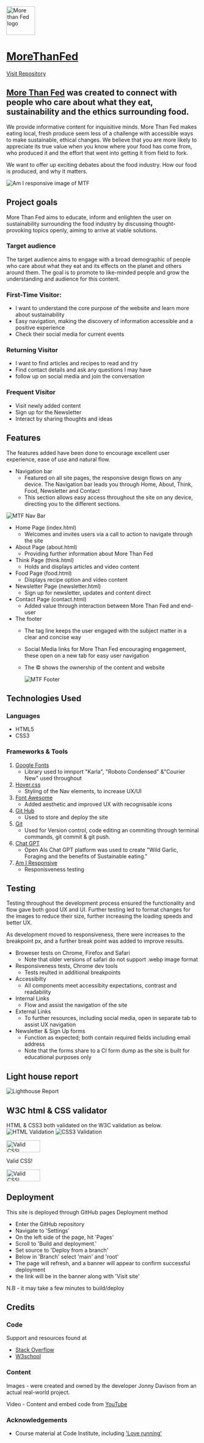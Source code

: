 <img class="page-logo" src="images/mtflogo2.webp" alt="More than Fed logo" height="75px" width="75px">

# [MoreThanFed](https://jonnydavison.github.io/MoreThanFed/index.html)              
[Visit Repository](https://github.com/JonnyDavison/MoreThanFed)

## [More Than Fed](https://jonnydavison.github.io/MoreThanFed/index.html) was created to connect with people who care about what they eat, sustainability and the ethics surrounding food.
We provide informative content for inquisitive minds. More Than Fed makes eating local, fresh produce seem less of a challenge with accessible ways to make sustainable, ethical changes. We believe that you are more likely to appreciate its true value when you know where your food has come from, who produced it and the effort that went into getting it from field to fork.

We want to offer up exciting debates about the food industry. How our food is produced, and why it matters.


![Am I responsive image of MTF](images/mtfamiresponsive.webp)


## Project goals
More Than Fed aims to educate, inform and enlighten the user on sustainability surrounding the food industry by discussing thought-provoking topics openly, aiming to arrive at viable solutions. 

### Target audience
The target audience aims to engage with a broad demographic of people who care about what they eat and its effects on the planet and others around them. The goal is to promote to like-minded people and grow the understanding and audience for this content. 

### First-Time Visitor:
- I want to understand the core purpose of the website and learn more about sustainability 
- Easy navigation, making the discovery of information accessible and a positive experience
- Check their social media for current events

### Returning Visitor
- I want to find articles and recipes to read and try
- Find contact details and ask any questions I may have
- follow up on social media and join the conversation

### Frequent Visitor
- Visit newly added content
- Sign up for the Newsletter
- Interact by sharing thoughts and ideas

## Features 

The features added have been done to encourage excellent user experience, ease of use and natural flow. 

- Navigation bar
    - Featured on all site pages, the responsive design flows on any device. The Navigation bar leads you through Home, About, Think, Food, Newsletter and Contact
    - This section allows easy access throughout the site on any device, directing you to the different sections. 

![MTF Nav Bar](images/mtfnavbar.webp)

- Home Page (index.html)
    - Welcomes and invites users via a call to action to navigate through the site
- About Page (about.html)
    - Providing further information about More Than Fed
- Think Page (think.html)
    - Holds and displays articles and video content
- Food Page (food.html)
    - Displays recipe option and video content
- Newsletter Page (newsletter.html)
    - Sign up for newsletter, updates and content direct
- Contact Page (contact.html)
    - Added value through interaction between More Than Fed and end-user
- The footer 
    - The tag line keeps the user engaged with the subject matter in a clear and concise way
    - Social Media links for More Than Fed encouraging engagement, these open on a new tab for easy user navigation
    - The © shows the ownership of the content and website
     
        ![MTF Footer](images/mtffooter.webp)


## Technologies Used
 ### Languages 
- HTML5
- CSS3

### Frameworks & Tools
1. [Google Fonts](https://fonts.google.com/about)
     - Library used to imnport "Karla", "Roboto Condensed" &"Courier New" used throughout
2. [Hover.css](https://www.w3schools.com/cssref/sel_hover.php)      
    - Styling of the Nav elements, to increase UX/UI 
3. [Font Awesome](https://fontawesome.com/)
    - Added aesthetic and improved UX with recognisable icons
4. [Git Hub](https://github.com/JonnyDavison/MoreThanFed)
    - Used to store and deploy the site 
5. [Git](https://www.gitpod.io/)
    - Used for Version control, code editing an commiting through terminal commands, git commit & git push. 
6. [Chat GPT](https://openai.com/blog/chatgpt/)
    - Open AIs Chat GPT platform was used to create "Wild Garlic, Foraging and the benefits of Sustainable eating."
7. [Am I Responsive](https://ui.dev/amiresponsive)
    - Responisveness testing



## Testing 
Testing throughout the development process ensured the functionality and flow gave both good UX and UI. Further testing led to format changes for the images to reduce their size, further increasing the loading speeds and better UX. 

As development moved to responsiveness, there were increases to the breakpoint px, and a further break point was added to improve results.  

- Broweser tests on Chrome, Firefox and Safari
    - Note that older versions of safari do not support .webp image format
- Responsiveness tests, Chrome dev tools
    - Tests reulted in additional breakpoints
-  Accessibilty 
    - All components meet accessibity expectations, contrast and readability 
- Internal Links 
    - Flow and assist the navigation of the site
- External Links    
    - To further resources, including social media, open in separate tab to assist UX navigation
- Newsletter & Sign Up forms
    - Function as expected; both contain required fields including email address
    - Note that the forms share to a CI form dump as the site is built for educational purposes only 


## Light house report
![Lighthouse Report](images/mtflighthouse.webp)


## W3C html & CSS validator 
HTML & CSS3 both validated on the W3C validation as below.
![HTML Validation](images/htmlvalidation.webp)
![CSS3 Validation](images/css3validation.webp)
<p>
    <a href="https://jigsaw.w3.org/css-validator/check/referer">
        <img style="border:0;width:88px;height:31px"
            src="https://jigsaw.w3.org/css-validator/images/vcss"
            alt="Valid CSS!" />
    </a>
</p>
            
Valid CSS!
<p>
    <a href="https://jigsaw.w3.org/css-validator/check/referer">
        <img style="border:0;width:88px;height:31px"
            src="https://jigsaw.w3.org/css-validator/images/vcss-blue"
            alt="Valid CSS!" />
    </a>
</p>
        
## Deployment
This site is deployed through GitHub pages
Deployment method   
- Enter the GitHub repository
- Navigate to 'Settings'
- On the left side of the page, hit 'Pages'
- Scroll to 'Build and deployment.'
- Set source to 'Deploy from a branch'
- Below in 'Branch' select 'main' and 'root' 
- The page will refresh, and a banner will appear to confirm successful deployment 
- the link will be in the banner along with 'Visit site'

N.B - it may take a few minutes to build/deploy



## Credits 

### Code 
Support and resources found at
- [Stack Overflow](https://stackoverflow.com/)
- [W3school](https://www.w3schools.com/)

### Content
Images - were created and owned by the developer Jonny Davison from an actual real-world project. 

Video - Content and embed code from [YouTube](https://www.youtube.com/)

### Acknowledgements
- Course material at Code Institute, including ['Love running'](https://github.com/Code-Institute-Solutions/readme-template)
